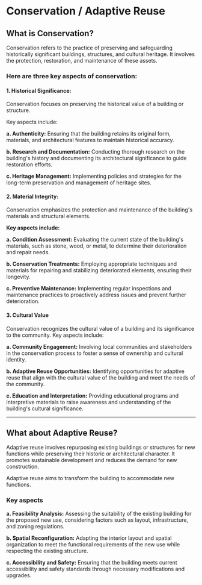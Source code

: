 # Conservation / Adaptive Reuse

## What is Conservation?

Conservation refers to the practice of preserving and safeguarding historically significant buildings, structures, and cultural heritage. It involves the protection, restoration, and maintenance of these assets.

### Here are three key aspects of conservation:

#### 1. Historical Significance:

Conservation focuses on preserving the historical value of a building or structure.

Key aspects include:

**a. Authenticity:** Ensuring that the building retains its original form, materials, and architectural features to maintain historical accuracy.

**b. Research and Documentation:** Conducting thorough research on the building's history and documenting its architectural significance to guide restoration efforts.

**c. Heritage Management:** Implementing policies and strategies for the long-term preservation and management of heritage sites.

#### 2. Material Integrity:

Conservation emphasizes the protection and maintenance of the building's materials and structural elements.

**Key aspects include:**

**a. Condition Assessment:** Evaluating the current state of the building's materials, such as stone, wood, or metal, to determine their deterioration and repair needs.

**b. Conservation Treatments:** Employing appropriate techniques and materials for repairing and stabilizing deteriorated elements, ensuring their longevity.

**c. Preventive Maintenance:** Implementing regular inspections and maintenance practices to proactively address issues and prevent further deterioration.

#### 3. Cultural Value

Conservation recognizes the cultural value of a building and its significance to the community. Key aspects include:

**a. Community Engagement:** Involving local communities and stakeholders in the conservation process to foster a sense of ownership and cultural identity.

**b. Adaptive Reuse Opportunities:** Identifying opportunities for adaptive reuse that align with the cultural value of the building and meet the needs of the community.

**c. Education and Interpretation:** Providing educational programs and interpretive materials to raise awareness and understanding of the building's cultural significance.

***

## What about Adaptive Reuse?

Adaptive reuse involves repurposing existing buildings or structures for new functions while preserving their historic or architectural character. It promotes sustainable development and reduces the demand for new construction.

Adaptive reuse aims to transform the building to accommodate new functions.

### **Key aspects**

**a. Feasibility Analysis:** Assessing the suitability of the existing building for the proposed new use, considering factors such as layout, infrastructure, and zoning regulations.

**b. Spatial Reconfiguration:** Adapting the interior layout and spatial organization to meet the functional requirements of the new use while respecting the existing structure.

**c. Accessibility and Safety:** Ensuring that the building meets current accessibility and safety standards through necessary modifications and upgrades.
